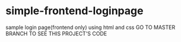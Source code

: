 # simple-frontend-loginpage
sample login page(frontend only) using html and css
GO TO MASTER BRANCH TO SEE THIS PROJECT'S CODE
